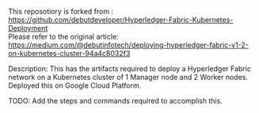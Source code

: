 This reposotiory is forked from : https://github.com/debutdeveloper/Hyperledger-Fabric-Kubernetes-Deployment <br/>
Please refer to the original article: https://medium.com/@debutinfotech/deploying-hyperledger-fabric-v1-2-on-kubernetes-cluster-94a4c8032f3

Description:
This has the artifacts required to deploy a Hyperledger Fabric network on a Kubernetes cluster of 1 Manager node and 2 Worker nodes.
Deployed this on Google Cloud Platform.

TODO:
Add the steps and commands required to accomplish this.
